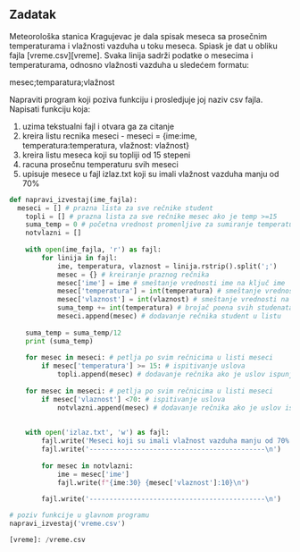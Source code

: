 ## Zadatak
Meteorološka stanica Kragujevac je dala spisak meseca sa prosečnim temperaturama i
vlažnosti vazduha u toku meseca. Spiask je dat u obliku fajla [vreme.csv][vreme]. Svaka linija sadrži podatke o
mesecima i temperaturama, odnosno vlažnosti vazduha u sledećem formatu:

  mesec;temparatura;vlažnost

Napraviti program koji poziva funkciju i prosledjuje joj naziv csv fajla. Napisati funkciju koja:
1) uzima tekstualni fajl i otvara ga za citanje
2) kreira listu recnika meseci - meseci = {ime:ime, temperatura:temperatura, vlažnost: vlažnost}
3) kreira listu meseca koji su topliji od 15 stepeni
4) racuna prosečnu temperaturu svih meseci
5) upisuje mesece u fajl izlaz.txt koji su imali vlažnost vazduha manju od 70%

```python
def napravi_izvestaj(ime_fajla):
  meseci = [] # prazna lista za sve rečnike student
	topli = [] # prazna lista za sve rečnike mesec ako je temp >=15
	suma_temp = 0 # početna vrednost promenljive za sumiranje temperature
	notvlazni = []
	
	with open(ime_fajla, 'r') as fajl:
		for linija in fajl:
			ime, temperatura, vlaznost = linija.rstrip().split(';')
			mesec = {} # kreiranje praznog rečnika
			mesec['ime'] = ime # smeštanje vrednosti ime na ključ ime
			mesec['temperatura'] = int(temperatura) # smeštanje vrednosti na ključ temp
			mesec['vlaznost'] = int(vlaznost) # smeštanje vrednosti na ključ vlaznost
			suma_temp += int(temperatura) # brojač poena svih studenata
			meseci.append(mesec) # dodavanje rečnika student u listu
			
	suma_temp = suma_temp/12
	print (suma_temp)
	
	for mesec in meseci: # petlja po svim rečnicima u listi meseci
		if mesec['temperatura'] >= 15: # ispitivanje uslova
			topli.append(mesec) # dodavanje rečnika ako je uslov ispunjen
	
	for mesec in meseci: # petlja po svim rečnicima u listi meseci
		if mesec['vlaznost'] <70: # ispitivanje uslova
			notvlazni.append(mesec) # dodavanje rečnika ako je uslov ispunjen
	
	
	with open('izlaz.txt', 'w') as fajl:
		fajl.write('Meseci koji su imali vlažnost vazduha manju od 70% \n')
		fajl.write('--------------------------------------------\n')
	
		for mesec in notvlazni:
			ime = mesec['ime']
			fajl.write(f"{ime:30} {mesec['vlaznost']:10}\n")
	
		fajl.write('--------------------------------------------\n')

# poziv funkcije u glavnom programu
napravi_izvestaj('vreme.csv')

[vreme]: /vreme.csv

